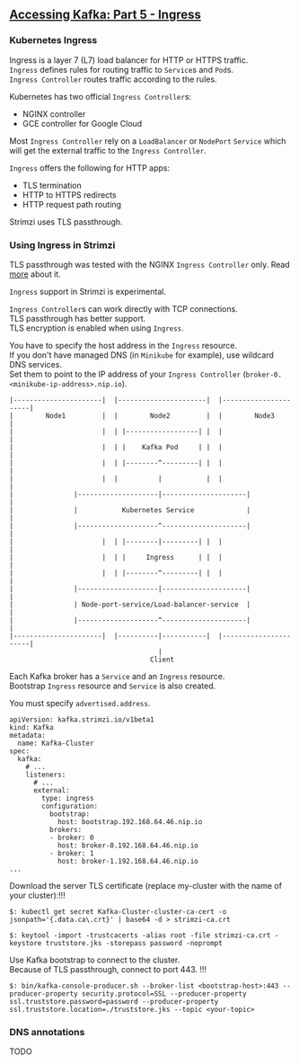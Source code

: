 ## [Accessing Kafka: Part 5 - Ingress](https://strimzi.io/2019/05/23/accessing-kafka-part-5.html)

### Kubernetes Ingress

Ingress is a layer 7 (L7) load balancer for HTTP or HTTPS traffic.  
`Ingress` defines rules for routing traffic to `Service`s and `Pod`s.   
`Ingress Controller` routes traffic according to the rules.  

Kubernetes has two official `Ingress Controller`s:
* NGINX controller
* GCE controller for Google Cloud

Most `Ingress Controller` rely on a `LoadBalancer` or `NodePort` `Service` which will get the external traffic to the `Ingress Controller`.  

`Ingress` offers the following for HTTP apps:
* TLS termination
* HTTP to HTTPS redirects
* HTTP request path routing

Strimzi uses TLS passthrough.  

### Using Ingress in Strimzi

TLS passthrough was tested with the NGINX `Ingress Controller` only. Read [more](https://kubernetes.github.io/ingress-nginx/user-guide/tls/#ssl-passthrough) about it.  

`Ingress` support in Strimzi is experimental.

`Ingress Controller`s can work directly with TCP connections.  
TLS passthrough has better support.  
TLS encryption is enabled when using `Ingress`.  

You have to specify the host address in the `Ingress` resource.  
If you don't have managed DNS (in `Minikube` for example), use wildcard DNS services.  
Set them to point to the IP address of your `Ingress Controller` (`broker-0.<minikube-ip-address>.nip.io`).  

```
|----------------------|  |----------------------|  |----------------------|
|        Node1         |  |        Node2         |  |        Node3         |
|                      |  | |------------------| |  |                      |
|                      |  | |    Kafka Pod     | |  |                      |
|                      |  | |--------^---------| |  |                      |
|                      |  |          |           |  |                      |
|               |--------------------|---------------------|               |
|               |           Kubernetes Service             |               |
|               |--------------------^---------------------|               |
|                      |  | |--------|---------| |  |                      |
|                      |  | |     Ingress      | |  |                      |
|                      |  | |--------^---------| |  |                      |
|               |--------------------|---------------------|               |
|               | Node-port-service/Load-balancer-service  |               |
|               |--------------------^---------------------|               |
|----------------------|  |----------|-----------|  |----------------------|
                                     |
                                   Client
```

Each Kafka broker has a `Service` and an `Ingress` resource.  
Bootstrap `Ingress` resource and `Service` is also created.  

You must specify `advertised.address`.  

```
apiVersion: kafka.strimzi.io/v1beta1
kind: Kafka
metadata:
  name: Kafka-Cluster
spec:
  kafka:
    # ...
    listeners:
      # ...
      external:
        type: ingress
        configuration:
          bootstrap:
            host: bootstrap.192.168.64.46.nip.io
          brokers:
          - broker: 0
            host: broker-0.192.168.64.46.nip.io
          - broker: 1
            host: broker-1.192.168.64.46.nip.io
...
```

Download the server TLS certificate (replace my-cluster with the name of your cluster):!!!

```
$: kubectl get secret Kafka-Cluster-cluster-ca-cert -o jsonpath='{.data.ca\.crt}' | base64 -d > strimzi-ca.crt

$: keytool -import -trustcacerts -alias root -file strimzi-ca.crt -keystore truststore.jks -storepass password -noprompt
```

Use Kafka bootstrap to connect to the cluster.  
Because of TLS passthrough, connect to port 443.  !!!

```
$: bin/kafka-console-producer.sh --broker-list <bootstrap-host>:443 --producer-property security.protocol=SSL --producer-property ssl.truststore.password=password --producer-property ssl.truststore.location=./truststore.jks --topic <your-topic>
```

### DNS annotations

TODO
